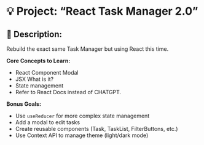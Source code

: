 # 💡 Project: “React Task Manager 2.0”
## 📝 Description:
Rebuild the exact same Task Manager but using React this time.

**Core Concepts to Learn:**
- React Component Modal
- JSX What is it?
- State management
- Refer to React Docs instead of CHATGPT.

**Bonus Goals:**
- Use `useReducer` for more complex state management
- Add a modal to edit tasks
- Create reusable components (Task, TaskList, FilterButtons, etc.)
- Use Context API to manage theme (light/dark mode)

